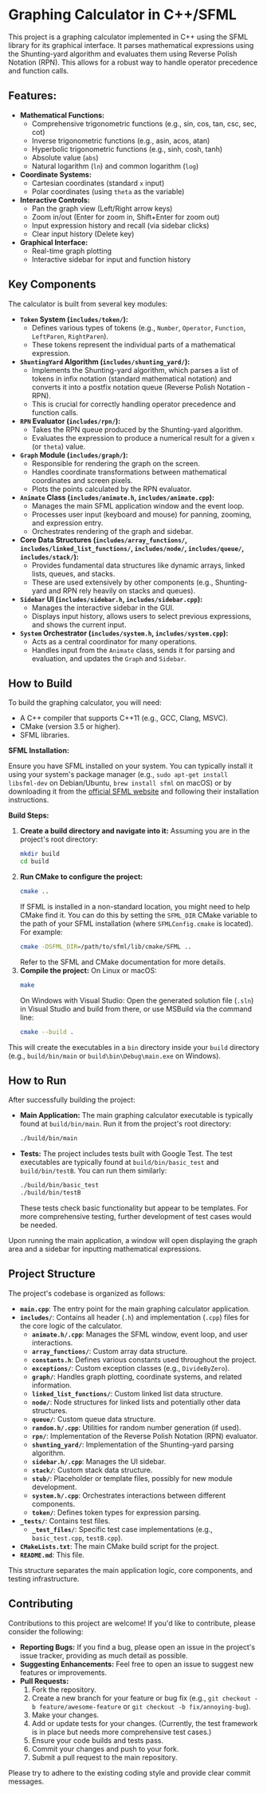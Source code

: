 # Graphing Calculator in C++/SFML

This project is a graphing calculator implemented in C++ using the SFML library for its graphical interface. It parses mathematical expressions using the Shunting-yard algorithm and evaluates them using Reverse Polish Notation (RPN). This allows for a robust way to handle operator precedence and function calls.

## Features:
- **Mathematical Functions:**
    - Comprehensive trigonometric functions (e.g., sin, cos, tan, csc, sec, cot)
    - Inverse trigonometric functions (e.g., asin, acos, atan)
    - Hyperbolic trigonometric functions (e.g., sinh, cosh, tanh)
    - Absolute value (`abs`)
    - Natural logarithm (`ln`) and common logarithm (`log`)
- **Coordinate Systems:**
    - Cartesian coordinates (standard `x` input)
    - Polar coordinates (using `theta` as the variable)
- **Interactive Controls:**
    - Pan the graph view (Left/Right arrow keys)
    - Zoom in/out (Enter for zoom in, Shift+Enter for zoom out)
    - Input expression history and recall (via sidebar clicks)
    - Clear input history (Delete key)
- **Graphical Interface:**
    - Real-time graph plotting
    - Interactive sidebar for input and function history

## Key Components

The calculator is built from several key modules:

- **`Token` System (`includes/token/`):**
    - Defines various types of tokens (e.g., `Number`, `Operator`, `Function`, `LeftParen`, `RightParen`).
    - These tokens represent the individual parts of a mathematical expression.
- **`ShuntingYard` Algorithm (`includes/shunting_yard/`):**
    - Implements the Shunting-yard algorithm, which parses a list of tokens in infix notation (standard mathematical notation) and converts it into a postfix notation queue (Reverse Polish Notation - RPN).
    - This is crucial for correctly handling operator precedence and function calls.
- **`RPN` Evaluator (`includes/rpn/`):**
    - Takes the RPN queue produced by the Shunting-yard algorithm.
    - Evaluates the expression to produce a numerical result for a given `x` (or `theta`) value.
- **`Graph` Module (`includes/graph/`):**
    - Responsible for rendering the graph on the screen.
    - Handles coordinate transformations between mathematical coordinates and screen pixels.
    - Plots the points calculated by the RPN evaluator.
- **`Animate` Class (`includes/animate.h`, `includes/animate.cpp`):**
    - Manages the main SFML application window and the event loop.
    - Processes user input (keyboard and mouse) for panning, zooming, and expression entry.
    - Orchestrates rendering of the graph and sidebar.
- **Core Data Structures (`includes/array_functions/`, `includes/linked_list_functions/`, `includes/node/`, `includes/queue/`, `includes/stack/`):**
    - Provides fundamental data structures like dynamic arrays, linked lists, queues, and stacks.
    - These are used extensively by other components (e.g., Shunting-yard and RPN rely heavily on stacks and queues).
- **`Sidebar` UI (`includes/sidebar.h`, `includes/sidebar.cpp`):**
    - Manages the interactive sidebar in the GUI.
    - Displays input history, allows users to select previous expressions, and shows the current input.
- **`System` Orchestrator (`includes/system.h`, `includes/system.cpp`):**
    - Acts as a central coordinator for many operations.
    - Handles input from the `Animate` class, sends it for parsing and evaluation, and updates the `Graph` and `Sidebar`.

## How to Build

To build the graphing calculator, you will need:

- A C++ compiler that supports C++11 (e.g., GCC, Clang, MSVC).
- CMake (version 3.5 or higher).
- SFML libraries.

**SFML Installation:**

Ensure you have SFML installed on your system. You can typically install it using your system's package manager (e.g., `sudo apt-get install libsfml-dev` on Debian/Ubuntu, `brew install sfml` on macOS) or by downloading it from the [official SFML website](https://www.sfml-dev.org/download.php) and following their installation instructions.

**Build Steps:**

1.  **Create a build directory and navigate into it:**
    Assuming you are in the project's root directory:
    ```bash
    mkdir build
    cd build
    ```
2.  **Run CMake to configure the project:**
    ```bash
    cmake ..
    ```
    If SFML is installed in a non-standard location, you might need to help CMake find it. You can do this by setting the `SFML_DIR` CMake variable to the path of your SFML installation (where `SFMLConfig.cmake` is located). For example:
    ```bash
    cmake -DSFML_DIR=/path/to/sfml/lib/cmake/SFML ..
    ```
    Refer to the SFML and CMake documentation for more details.
3.  **Compile the project:**
    On Linux or macOS:
    ```bash
    make
    ```
    On Windows with Visual Studio:
    Open the generated solution file (`.sln`) in Visual Studio and build from there, or use MSBuild via the command line:
    ```bash
    cmake --build .
    ```

This will create the executables in a `bin` directory inside your `build` directory (e.g., `build/bin/main` or `build\bin\Debug\main.exe` on Windows).

## How to Run

After successfully building the project:

-   **Main Application:**
    The main graphing calculator executable is typically found at `build/bin/main`.
    Run it from the project's root directory:
    ```bash
    ./build/bin/main
    ```
-   **Tests:**
    The project includes tests built with Google Test. The test executables are typically found at `build/bin/basic_test` and `build/bin/testB`.
    You can run them similarly:
    ```bash
    ./build/bin/basic_test
    ./build/bin/testB
    ```
    These tests check basic functionality but appear to be templates. For more comprehensive testing, further development of test cases would be needed.

Upon running the main application, a window will open displaying the graph area and a sidebar for inputting mathematical expressions.

## Project Structure

The project's codebase is organized as follows:

-   **`main.cpp`**: The entry point for the main graphing calculator application.
-   **`includes/`**: Contains all header (`.h`) and implementation (`.cpp`) files for the core logic of the calculator.
    -   **`animate.h/.cpp`**: Manages the SFML window, event loop, and user interactions.
    -   **`array_functions/`**: Custom array data structure.
    -   **`constants.h`**: Defines various constants used throughout the project.
    -   **`exceptions/`**: Custom exception classes (e.g., `DivideByZero`).
    -   **`graph/`**: Handles graph plotting, coordinate systems, and related information.
    -   **`linked_list_functions/`**: Custom linked list data structure.
    -   **`node/`**: Node structures for linked lists and potentially other data structures.
    -   **`queue/`**: Custom queue data structure.
    -   **`random.h/.cpp`**: Utilities for random number generation (if used).
    -   **`rpn/`**: Implementation of the Reverse Polish Notation (RPN) evaluator.
    -   **`shunting_yard/`**: Implementation of the Shunting-yard parsing algorithm.
    -   **`sidebar.h/.cpp`**: Manages the UI sidebar.
    -   **`stack/`**: Custom stack data structure.
    -   **`stub/`**: Placeholder or template files, possibly for new module development.
    -   **`system.h/.cpp`**: Orchestrates interactions between different components.
    -   **`token/`**: Defines token types for expression parsing.
-   **`_tests/`**: Contains test files.
    -   **`_test_files/`**: Specific test case implementations (e.g., `basic_test.cpp`, `testB.cpp`).
-   **`CMakeLists.txt`**: The main CMake build script for the project.
-   **`README.md`**: This file.

This structure separates the main application logic, core components, and testing infrastructure.

## Contributing

Contributions to this project are welcome! If you'd like to contribute, please consider the following:

-   **Reporting Bugs:** If you find a bug, please open an issue in the project's issue tracker, providing as much detail as possible.
-   **Suggesting Enhancements:** Feel free to open an issue to suggest new features or improvements.
-   **Pull Requests:**
    1.  Fork the repository.
    2.  Create a new branch for your feature or bug fix (e.g., `git checkout -b feature/awesome-feature` or `git checkout -b fix/annoying-bug`).
    3.  Make your changes.
    4.  Add or update tests for your changes. (Currently, the test framework is in place but needs more comprehensive test cases.)
    5.  Ensure your code builds and tests pass.
    6.  Commit your changes and push to your fork.
    7.  Submit a pull request to the main repository.

Please try to adhere to the existing coding style and provide clear commit messages.
